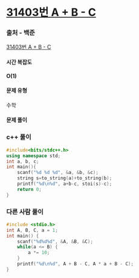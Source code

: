 # [31403번 A + B - C](https://www.acmicpc.net/problem/31403)

### 출처 - 백준
[31403번 A + B - C](https://www.acmicpc.net/problem/31403)

#### 시간 복잡도
**O(1)**

#### 문제 유형
수학

#### 문제 풀이

### c++ 풀이
```c++
#include<bits/stdc++.h>
using namespace std;
int a, b, c;
int main(){
    scanf("%d %d %d", &a, &b, &c);
    string s=to_string(a)+to_string(b);
    printf("%d\n%d", a+b-c, stoi(s)-c);
    return 0;
}
```

### 다른 사람 풀이
```c++
#include <stdio.h>
int A, B, C, a = 1;
int main() {
    scanf("%d%d%d", &A, &B, &C);
    while(a <= B) {
        a *= 10;
    }
    printf("%d\n%d", A + B - C, A * a + B - C);
}
```